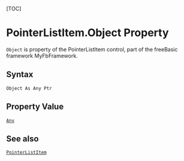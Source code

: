 [TOC]
# PointerListItem.Object Property

`Object` is property of the PointerListItem control, part of the freeBasic framework MyFbFramework.
## Syntax
```freeBasic
Object As Any Ptr
```
## Property Value
[`Any`]("https://www.freebasic.net/wiki/KeyPgAny")
## See also
[`PointerListItem`](PointerListItem.md)
